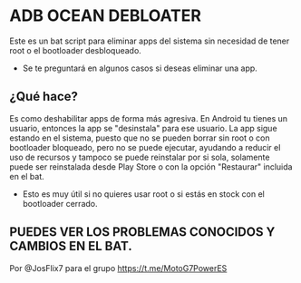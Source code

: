 # ADB OCEAN DEBLOATER
Este es un bat script para eliminar apps del sistema sin necesidad de tener root o el bootloader desbloqueado.
* Se te preguntará en algunos casos si deseas eliminar una app.

## ¿Qué hace?
Es como deshabilitar apps de forma más agresiva. En Android tu tienes un usuario, entonces la app se "desinstala" para ese usuario.
La app sigue estando en el sistema, puesto que no se pueden borrar sin root o con bootloader bloqueado, pero no se puede ejecutar, ayudando a reducir el uso de recursos y tampoco se puede reinstalar por si sola, solamente puede ser reinstalada desde Play Store o con la opción "Restaurar" incluida en el bat.
* Esto es muy útil si no quieres usar root o si estás en stock con el bootloader cerrado.

## PUEDES VER LOS PROBLEMAS CONOCIDOS Y CAMBIOS EN EL BAT.
Por @JosFlix7 para el grupo https://t.me/MotoG7PowerES